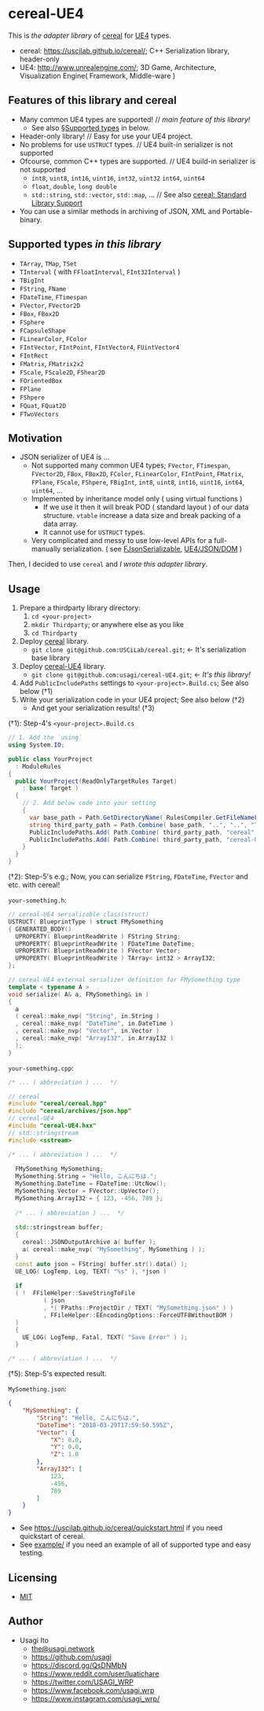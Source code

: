 # cereal-UE4

This is *the adapter library* of [cereal][] for [UE4][] types.

- cereal: <https://uscilab.github.io/cereal/>; C++ Serialization library, header-only
- UE4: <http://www.unrealengine.com/>; 3D Game, Architecture, Visualization Engine( Framework, Middle-ware )

## Features of this library and cereal

- Many common UE4 types are supported! // *main feature of this library!*
  - See also [§Supported types](#supported-types-in-this-library) in below.
- Header-only library! // Easy for use your UE4 project.
- No problems for use `USTRUCT` types. // UE4 built-in serializer is not supported
- Ofcourse, common C++ types are supported. // UE4 build-in serializer is not supported
    - `int8`, `uint8`, `int16`, `uint16`, `int32`, `uint32` `int64`, `uint64`
    - `float`, `double`, `long double`
    - `std::string`, `std::vector`, `std::map`, ... // See also [cereal: Standard Library Support](https://uscilab.github.io/cereal/stl_support.html)
- You can use a similar methods in archiving of JSON, XML and Portable-binary.

## Supported types *in this library*

- `TArray`, `TMap`, `TSet`
- `TInterval` ( with `FFloatInterval`, `FInt32Interval` )
- `TBigInt`
- `FString`, `FName`
- `FDateTime`, `FTimespan`
- `FVector`, `FVector2D`
- `FBox`, `FBox2D`
- `FSphere`
- `FCapsuleShape`
- `FLinearColor`, `FColor`
- `FIntVector`, `FIntPoint`, `FIntVector4`, `FUintVector4`
- `FIntRect`
- `FMatrix`, `FMatrix2x2`
- `FScale`, `FScale2D`, `FShear2D`
- `FOrientedBox`
- `FPlane`
- `FShpere`
- `FQuat`, `FQuat2D`
- `FTwoVectors`

## Motivation

- JSON serializer of UE4 is ...
    - Not supported many common UE4 types; `FVector`, `FTimespan`, `FVector2D`, `FBox`, `FBox2D`, `FColor`, `FLinearColor`, `FIntPoint`, `FMatrix`, `FPlane`, `FScale`, `FShpere`, `FBigInt`, `int8`, `uint8`, `int16`, `uint16`, `int64`, `uint64`, ...
    - Implemented by inheritance model only ( using virtual functions )
        - If we use it then it will break POD ( standard layout ) of our data structure. `vtable` increase a data size and break packing of a data array.
        - It cannot use for `USTRUCT` types.
    - Very complicated and messy to use low-level APIs for a full-manually serialization. ( see [FJsonSerializable](http://api.unrealengine.com/INT/API/Runtime/Json/Serialization/FJsonSerializable/), [UE4/JSON/DOM](http://api.unrealengine.com/INT/API/Runtime/Json/Dom/) )

Then, I decided to use `cereal` and *I wrote this adapter library*.

## Usage

1. Prepare a thirdparty library directory:
    1. `cd <your-project>`
    2. `mkdir Thirdparty`; or anywhere else as you like
    3. `cd Thirdparty`
2. Deploy [cereal][] library.
    - `git clone git@github.com:USCiLab/cereal.git`; <- It's serialization base library
3. Deploy [cereal-UE4][] library.
    - `git clone git@github.com:usagi/cereal-UE4.git`; <- *It's this library!*
4. Add `PublicIncludePaths` settings to `<your-project>.Build.cs`; See also below (†1)
5. Write your serialization code in your UE4 project; See also below (†2)
    - And get your serialization results! (†3)

(†1): Step-4's `<your-project>.Build.cs`

```cs
// 1. Add the `using`
using System.IO;

public class YourProject
  : ModuleRules
{
  public YourProject(ReadOnlyTargetRules Target)
    : base( Target )
  {
    // 2. Add below code into your setting
    {
      var base_path = Path.GetDirectoryName( RulesCompiler.GetFileNameFromType( GetType() ) );
      string third_party_path = Path.Combine( base_path, "..", "..", "Thirdparty");
      PublicIncludePaths.Add( Path.Combine( third_party_path, "cereal", "include") );
      PublicIncludePaths.Add( Path.Combine( third_party_path, "cereal-UE4", "include") );
    }
  }
}
```

(†2): Step-5's e.g.; Now, you can serialize `FString`, `FDateTime`, `FVector` and etc. with cereal!

`your-something.h`:

```cpp
// cereal-UE4 serializable class(struct)
USTRUCT( BlueprintType ) struct FMySomething
{ GENERATED_BODY()
  UPROPERTY( BlueprintReadWrite ) FString String;
  UPROPERTY( BlueprintReadWrite ) FDateTime DateTime;
  UPROPERTY( BlueprintReadWrite ) FVector Vector;
  UPROPERTY( BlueprintReadWrite ) TArray< int32 > ArrayI32;
};

// cereal-UE4 external serializer definition for FMySomething type
template < typename A >
void serialize( A& a, FMySomething& in )
{
  a
  ( cereal::make_nvp( "String", in.String )
  , cereal::make_nvp( "DateTime", in.DateTime )
  , cereal::make_nvp( "Vector", in.Vector )
  , cereal::make_nvp( "ArrayI32", in.ArrayI32 )
  );
}
```

`your-something.cpp`:

```cpp
/* ... ( abbreviation ) ...  */

// cereal
#include "cereal/cereal.hpp"
#include "cereal/archives/json.hpp"
// cereal-UE4
#include "cereal-UE4.hxx"
// std::stringstream
#include <sstream>

/* ... ( abbreviation ) ...  */
  
  FMySomething MySomething;
  MySomething.String = "Hello, こんにちは.";
  MySomething.DateTime = FDateTime::UtcNow();
  MySomething.Vector = FVector::UpVector();
  MySomething.ArrayI32 = { 123, -456, 789 };
  
  /* ... ( abbreviation ) ...  */
  
  std::stringstream buffer;
  {
    cereal::JSONOutputArchive a( buffer );
    a( cereal::make_nvp( "MySomething", MySomething ) );
  }
  const auto json = FString( buffer.str().data() );
  UE_LOG( LogTemp, Log, TEXT( "%s" ), *json )
  
  if
  ( !  FFileHelper::SaveStringToFile
          ( json
          , *( FPaths::ProjectDir / TEXT( "MySomething.json" ) )
          , FFileHelper::EEncodingOptions::ForceUTF8WithoutBOM )
  )
  {
    UE_LOG( LogTemp, Fatal, TEXT( "Save Error" ) );
  }

/* ... ( abbreviation ) ...  */
```

(†5): Step-5's expected result.

`MySomething.json`:

```json
{
    "MySomething": {
        "String": "Hello, こんにちは.",
        "DateTime": "2018-03-29T17:59:50.595Z",
        "Vector": {
            "X": 0.0,
            "Y": 0.0,
            "Z": 1.0
        },
        "ArrayI32": [
            123,
            -456,
            789
        ]
    }
}
```

- See https://uscilab.github.io/cereal/quickstart.html if you need quickstart of cereal.
- See [example/](example/) if you need an example of all of supported type and easy testing.

## Licensing

- [MIT](LICENSE)

## Author

- Usagi Ito
  - <the@usagi.network>
  - <https://github.com/usagi>
  - <https://discord.gg/QsDNMbN>
  - <https://www.reddit.com/user/luatichare>
  - <https://twitter.com/USAGI_WRP>
  - <https://www.facebook.com/usagi.wrp>
  - <https://www.instagram.com/usagi_wrp/>

[cereal]: https://uscilab.github.io/cereal/
[cereal-UE4]: https://github.com/usagi/cereal-UE4/
[UE4]: https://www.unrealengine.com/
